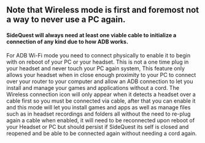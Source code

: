 ## Note that Wireless mode is first and foremost not a way to never use a PC again.

#### SideQuest will always need at least one viable cable to initialize a connection of any kind due to how ADB works.

For ADB Wi-Fi mode you need to connect physically to enable it to begin with on reboot of your PC or your headset. This is not a one time plug in your headset and never touch your PC again system, This feature only allows your headset when in close enough proximity to your PC to connect over your router to your computer and allow an ADB connection to let you install and manage your games and applications without a cord. The Wireless connection icon will only appear when it detects a headset over a cable first so you must be connected via cable, after that you can enable it and this mode will let you install games and apps as well as manage files such as in headset recordings and folders all without the need to re-plug again a cable when enabled, it will need to be reconnected upon reboot of your Headset or PC but should persist if SideQuest its self is closed and reopened and be able to be connected again without needing a cord again.